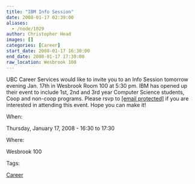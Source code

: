 ```yaml
---
title: "IBM Info Session"
date: 2008-01-17 02:39:00
aliases:
  - /node/1029
author: Christopher Head
images: []
categories: [Career]
start_date: 2008-01-17 16:30:00
end_date: 2008-01-17 17:30:00
raw_location: Wesbrook 100
---
```


UBC Career Services would like to invite you to an Info Session tomorrow evening Jan. 17th in Wesbrook Room 100 at 5:30 pm. IBM has opened up their event to include 1st, 2nd and 3rd year Computer Science students, Coop and non-coop programs. Please rsvp to [\[email protected\]](/cdn-cgi/l/email-protection#630802170b06110a0d064d0b160e06231601004d0002) if you are interested in attending this event. Hope you can make it!

When: 

Thursday, January 17, 2008 - 16:30 to 17:30

Where: 

Wesbrook 100

Tags: 

[Career](/career)
